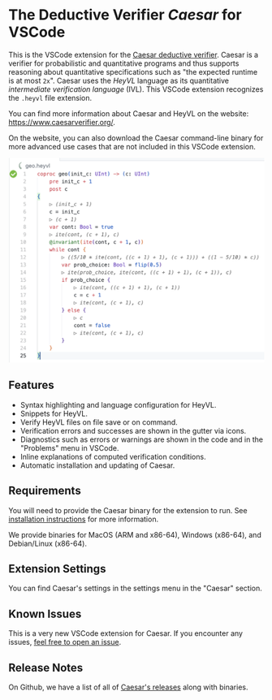 # The Deductive Verifier *Caesar* for VSCode

This is the VSCode extension for the [Caesar deductive verifier](https://www.caesarverifier.org).
Caesar is a verifier for probabilistic and quantitative programs and thus supports reasoning about quantitative specifications such as "the expected runtime is at most `2x`".
Caesar uses the *HeyVL* language as its quantitative *intermediate verification language* (IVL).
This VSCode extension recognizes the `.heyvl` file extension.

You can find more information about Caesar and HeyVL on the website: https://www.caesarverifier.org/.

On the website, you can also download the Caesar command-line binary for more advanced use cases that are not included in this VSCode extension.

![Caesar Verifier](vscode-ext/images/vc-demo.png)

## Features

 * Syntax highlighting and language configuration for HeyVL.
 * Snippets for HeyVL.
 * Verify HeyVL files on file save or on command.
 * Verification errors and successes are shown in the gutter via icons.
 * Diagnostics such as errors or warnings are shown in the code and in the "Problems" menu in VSCode.
 * Inline explanations of computed verification conditions.
 * Automatic installation and updating of Caesar.

## Requirements

You will need to provide the Caesar binary for the extension to run.
See [installation instructions](https://www.caesarverifier.org/docs/getting-started/installation) for more information.

We provide binaries for MacOS (ARM and x86-64), Windows (x86-64), and Debian/Linux (x86-64).

## Extension Settings

You can find Caesar's settings in the settings menu in the "Caesar" section.

## Known Issues

This is a very new VSCode extension for Caesar.
If you encounter any issues, [feel free to open an issue](https://github.com/moves-rwth/caesar/issues).

## Release Notes

On Github, we have a list of all of [Caesar's releases](https://github.com/moves-rwth/caesar/releases) along with binaries.
